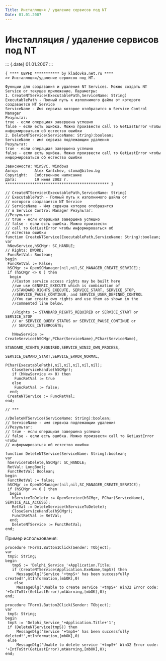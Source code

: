 ```yaml
---
Title: Инсталляция / удаление сервисов под NT
Date: 01.01.2007
---
```


Инсталляция / удаление сервисов под NT
======================================

::: {.date}
01.01.2007
:::

    { **** UBPFD *********** by kladovka.net.ru ****
    >> Инсталляция/удаление сервисов под НТ.
     
    Функции для создавания и удаления NT Services. Можно создать NT Service от текущее приложение. Параметры:
    1. CreateNTService(ExecutablePath,ServiceName: String)
    ExecutablePath - Полный путь к изполнимого файла от которого создавается NT Service
    ServiceName - Имя сервиза которое отобразится в Service Control Manager
    Результат:
    true - если операциая завершена успешно
    false - если есть ошибка. Можно произвести call то GetLastError чтобы информироваться об естество ошибки
    2. DeleteNTService(ServiceName: String):boolean;
    ServiceName - имя сервиза подлежающии удаления
    Результат:
    true - если операциая завершена успешно
    false - если есть ошибка. Можно произвести call то GetLastError чтобы 
    информироваться об естество ошибки
     
    Зависимости: WinSVC, Windows
    Автор:       Alex Kantchev, stoma@bitex.bg
    Copyright:   Собственное написание
    Дата:        19 июня 2002 г.
    ********************************************** }
     
    // CreateNTService(ExecutablePath,ServiceName: String)
    // ExecutablePath - Полный путь к изполнимого файла от 
    // которого создавается NT Service
    // ServiceName - Имя сервиза которое отобразится 
    // в Service Control Manager Результат:
    //Результат:
    // true - если операциая завершена успешно
    // false - если есть ошибка. Можно произвести 
    // call то GetLastError чтобы информироваться об 
    // естество ошибки
    function CreateNTService(ExecutablePath,ServiceName: String):boolean;
    var
     hNewService,hSCMgr: SC_HANDLE;
    // Rights: DWORD;
     FuncRetVal: Boolean;
    begin
     FuncRetVal := False;
     hSCMgr := OpenSCManager(nil,nil,SC_MANAGER_CREATE_SERVICE);
     if (hSCMgr <> 0 ) then
      begin
       //Custom service access rights may be built here
       //we use GENERIC_EXECUTE which is combination of
       //STANDARD_RIGHTS_EXECUTE, SERVICE_START, SERVICE_STOP,
       //SERVICE_PAUSE_CONTINUE, and SERVICE_USER_DEFINED_CONTROL
       //You can create own rights and use them as shown in the
       //commented line below.
     
       //Rights := STANDARD_RIGHTS_REQUIRED or SERVICE_START or SERVICE_STOP
       // or SERVICE_QUERY_STATUS or SERVICE_PAUSE_CONTINUE or
       // SERVICE_INTERROGATE;
     
       hNewService := CreateService(hSCMgr,PChar(ServiceName),PChar(ServiceName),
                                    STANDARD_RIGHTS_REQUIRED,SERVICE_WIN32_OWN_PROCESS,
                                    SERVICE_DEMAND_START,SERVICE_ERROR_NORMAL,
                                    PChar(ExecutablePath),nil,nil,nil,nil,nil);
       CloseServiceHandle(hSCMgr);
       if (hNewService <> 0) then
        FuncRetVal := true
       else
        FuncRetVal := false;
      end;
     CreateNTService := FuncRetVal;
    end;
     
    // ***
     
    //DeleteNTService(ServiceName: String):boolean;
    // ServiceName - имя сервиза подлежающии удаления
    //Результат:
    // true - если операциая завершена успешно
    // false - если есть ошибка. Можно произвести call то GetLastError чтобы 
    // информироваться об естество ошибки
     
    function DeleteNTService(ServiceName: String):boolean;
    var
     hServiceToDelete,hSCMgr: SC_HANDLE;
     RetVal: LongBool;
     FunctRetVal: Boolean;
    begin
     FunctRetVal := false;
     hSCMgr := OpenSCManager(nil,nil,SC_MANAGER_CREATE_SERVICE);
     if (hSCMgr <> 0 ) then
      begin
       hServiceToDelete := OpenService(hSCMgr, PChar(ServiceName), SERVICE_ALL_ACCESS);
       RetVal := DeleteService(hServiceToDelete);
       CloseServiceHandle(hSCMgr);
       FunctRetVal := RetVal;
      end;
       DeleteNTService := FunctRetVal;
    end; 

Пример использования:

    procedure TForm1.Button1Click(Sender: TObject);
    var
     tmpS: String;
    begin
       tmpS := 'Delphi_Service_'+Application.Title;
       if (CreateNTService(Application.ExeName,tmpS)) then
         MessageDlg('Service '+tmpS+' has been successfully created!',mtInformation,[mbOK],0)
        else
         MessageDlg('Unable to create service '+tmpS+' Win32 Error code: '+IntToStr(GetLastError),mtWarning,[mbOK],0);
    end;
     
    procedure TForm1.Button2Click(Sender: TObject);
    var
     tmpS: String;
    begin
     tmpS := 'Delphi_Service_'+Application.Title+'1';
     if (DeleteNTService(tmpS)) then
         MessageDlg('Service '+tmpS+' has been successfully deleted!',mtInformation,[mbOK],0)
     else
         MessageDlg('Unable to delete service '+tmpS+' Win32 Error code: '+IntToStr(GetLastError),mtWarning,[mbOK],0);
    end; 
